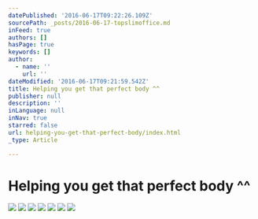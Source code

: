 ```yaml
---
datePublished: '2016-06-17T09:22:26.109Z'
sourcePath: _posts/2016-06-17-topslimoffice.md
inFeed: true
authors: []
hasPage: true
keywords: []
author:
  - name: ''
    url: ''
dateModified: '2016-06-17T09:21:59.542Z'
title: Helping you get that perfect body ^^
publisher: null
description: ''
inLanguage: null
inNav: true
starred: false
url: helping-you-get-that-perfect-body/index.html
_type: Article

---
```

# Helping you get that perfect body ^^
![](https://imgflo.herokuapp.com/graph/vahj1ThiexotieMo/ec5344c48ba34ffbede181df469e8faf/croprotate.png?cropheight=750&cropwidth=750&degrees=0&input=https%3A%2F%2Fthe-grid-user-content.s3-us-west-2.amazonaws.com%2F897541d0-beb6-4b0a-940d-f2bac8af8de6.png&x=2&y=0)
![ ](https://the-grid-user-content.s3-us-west-2.amazonaws.com/bf9d3b85-674f-44d4-a2f6-f1843ba491f3.png)
![](https://imgflo.herokuapp.com/graph/vahj1ThiexotieMo/e7c8e101e77e90e9931ce4684c6f7f6d/croprotate.png?cropheight=1096&cropwidth=819&degrees=0&input=https%3A%2F%2Fthe-grid-user-content.s3-us-west-2.amazonaws.com%2Fa4abdbc9-2491-4ab3-aaa3-78fcc8a4e4e3.png&x=0&y=0)
![](https://the-grid-user-content.s3-us-west-2.amazonaws.com/6491346d-1214-4664-88cc-5012a21c5095.png)
![](https://the-grid-user-content.s3-us-west-2.amazonaws.com/8e79278e-2e55-4105-bafd-fe05d569ccf9.png)
![](https://the-grid-user-content.s3-us-west-2.amazonaws.com/e1bbac9a-c435-4f03-b403-152e4a10d5a8.png)
![](https://the-grid-user-content.s3-us-west-2.amazonaws.com/97d9df81-4623-40bc-a5d4-95576217cfed.png)